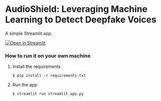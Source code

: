 # AudioShield: Leveraging Machine Learning to Detect Deepfake Voices

A simple Streamlit app.

[![Open in Streamlit](https://static.streamlit.io/badges/streamlit_badge_black_white.svg)](https://detect-deep-fake-audio-by-muhammad-ahmed-javed.streamlit.app/)
### How to run it on your own machine

1. Install the requirements

   ```
   $ pip install -r requirements.txt
   ```

2. Run the app

   ```
   $ streamlit run streamlit_app.py
   ```
